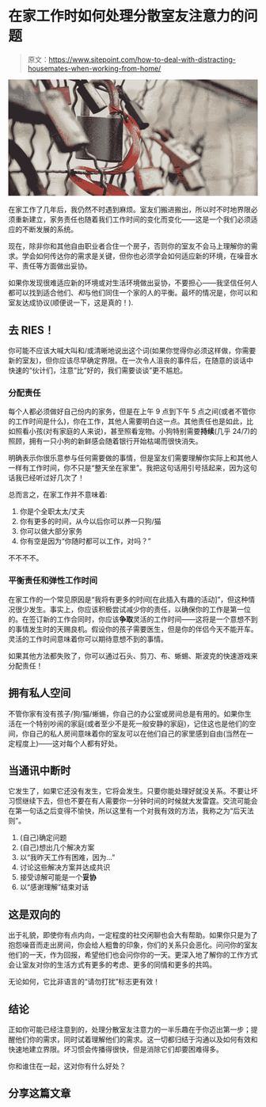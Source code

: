 # 在家工作时如何处理分散室友注意力的问题

> 原文：<https://www.sitepoint.com/how-to-deal-with-distracting-housemates-when-working-from-home/>

![Padlocks](img/5d5f86f57263b2076f7412c69316fa29.png)

在家工作了几年后，我仍然不时遇到麻烦。室友们搬进搬出，所以时不时地界限必须重新建立，家务责任也随着我们工作时间的变化而变化——这是一个我们必须适应的不断发展的系统。

现在，除非你和其他自由职业者合住一个房子，否则你的室友不会马上理解你的需求。学会如何传达你的需求是关键，但你也必须学会如何适应新的环境，在噪音水平、责任等方面做出妥协。

如果你发现很难适应新的环境或对生活环境做出妥协，不要担心——我坚信任何人都可以找到适合他们、*和*与他们同住一个家的人的平衡。最坏的情况是，你可以和室友达成协议(顺便说一下，这是真的！).

## 去 RIES！

你可能不应该大喊大叫和/或清晰地说出这个词(如果你觉得你必须这样做，你需要新的室友)，但你应该尽早确定界限。在一次令人沮丧的事件后，在随意的谈话中快速的“伙计们，注意”比“好的，我们需要谈谈”更不尴尬。

### 分配责任

每个人都必须做好自己份内的家务，但是在上午 9 点到下午 5 点之间(或者不管你的工作时间是什么)，你在工作，其他人需要明白这一点。其他责任也是如此，比如照看小孩(对有家庭的人来说)，甚至照看宠物。小狗特别需要**持续**(几乎 24/7)的照顾，拥有一只小狗的新鲜感会随着银行开始枯竭而很快消失。

明确表示你很乐意参与任何需要做的事情，但是室友们需要理解你实际上和其他人一样有工作时间，你不只是“整天坐在家里”。我把这句话用引号括起来，因为这句话我已经听过好几次了！

总而言之，在家工作并不意味着:

1.  你是个全职太太/丈夫
2.  你有更多的时间，从今以后你可以养一只狗/猫
3.  你可以做大部分家务
4.  你有空是因为“你随时都可以工作，对吗？”

不不不不。

### 平衡责任和弹性工作时间

在家工作的一个常见原因是“我将有更多的时间[在此插入有趣的活动]”，但这种情况很少发生。事实上，你应该积极尝试减少你的责任，以确保你的工作是第一位的。在签订新的工作合同时，你应该**争取**灵活的工作时间——这将是一个意想不到的事情发生时的天赐良机。假设你的孩子需要医生，但是你的伴侣今天不能开车。灵活的工作时间意味着你可以期待意想不到的事情。

如果其他方法都失败了，你可以通过石头、剪刀、布、蜥蜴、斯波克的快速游戏来分配责任！

## 拥有私人空间

不管你家有没有孩子/狗/猫/蜥蜴，你自己的办公室或房间总是有用的。如果你生活在一个特别吵闹的家庭(或者至少不是死一般安静的家庭)，记住这也是他们的空间，你自己的私人房间意味着你的室友可以在他们自己的家里感到自由(当然在一定程度上)——这对每个人都有好处。

## 当通讯中断时

它发生了，如果它还没有发生，它将会发生。只要你能处理好就没关系。不要让坏习惯继续下去，但也不要在有人需要你一分钟时间的时候就大发雷霆。交流可能会在第一句话之后变得不愉快，所以这里有一个对我有效的方法，我称之为“后天法则”。

1.  (自己)确定问题
2.  (自己)想出几个解决方案
3.  以“我昨天工作有困难，因为…”
4.  讨论这些解决方案并达成共识
5.  接受谅解可能是一个**妥协**
6.  以“感谢理解”结束对话

## 这是双向的

出于礼貌，即使你有点内向，一定程度的社交闲聊也会大有帮助。如果你只是为了抱怨噪音而走出房间，你会给人粗鲁的印象，你们的关系只会恶化。问问你的室友他们的一天，作为回报，希望他们也会问你你的一天。更深入地了解你的工作方式会让室友对你的生活方式有更多的考虑、更多的同情和更多的共鸣。

无论如何，它比非语言的“请勿打扰”标志更有效！

## 结论

正如你可能已经注意到的，处理分散室友注意力的一半乐趣在于你迈出第一步；提醒他们你的需求，同时试着理解他们的需求。这一切都归结于沟通以及如何有效和快速地建立界限。坏习惯会传播得很快，但是消除它们却要困难得多。

你和谁住在一起，这对你有什么好处？

## 分享这篇文章